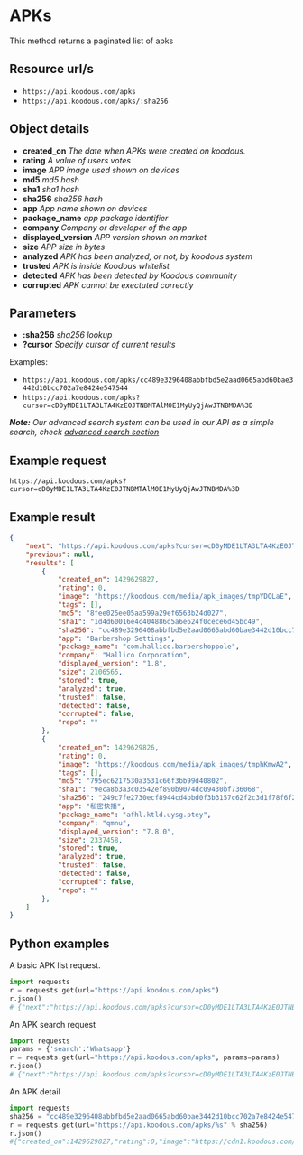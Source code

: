 # APKs

This method returns a paginated list of apks

## Resource url/s

* `https://api.koodous.com/apks`
* `https://api.koodous.com/apks/:sha256`


## Object details

* **created_on** _The date when APKs were created on koodous._
* **rating** _A value of users votes_
* **image** _APP image used shown on devices_
* **md5** _md5 hash_
* **sha1** _sha1 hash_
* **sha256** _sha256 hash_
* **app** _App name shown on devices_
* **package_name** _app package identifier_
* **company** _Company or developer of the app_
* **displayed_version** _APP version shown on market_
* **size** _APP size in bytes_
* **analyzed** _APK has been analyzed, or not, by koodous system_
* **trusted** _APK is inside Koodous whitelist_
* **detected** _APK has been detected by Koodous community_
* **corrupted** _APK cannot be exectuted correctly_



## Parameters

* **:sha256** _sha256 lookup_
* **?cursor** _Specify cursor of current results_

Examples:

* `https://api.koodous.com/apks/cc489e3296408abbfbd5e2aad0665abd60bae3442d10bcc702a7e8424e547544`
* `https://api.koodous.com/apks?cursor=cD0yMDE1LTA3LTA4KzE0JTNBMTAlM0E1MyUyQjAwJTNBMDA%3D`

_**Note:** Our advanced search system can be used in our API as a simple search, check [advanced search section](/web/the-repo/#advanced-search)_

## Example request

`https://api.koodous.com/apks?cursor=cD0yMDE1LTA3LTA4KzE0JTNBMTAlM0E1MyUyQjAwJTNBMDA%3D`

## Example result
```json
{
    "next": "https://api.koodous.com/apks?cursor=cD0yMDE1LTA3LTA4KzE0JTNBMTAlM0E1MyUyQjAwJTNBMDA%3D",
    "previous": null,
    "results": [
        {
            "created_on": 1429629827,
            "rating": 0,
            "image": "https://koodous.com/media/apk_images/tmpYDOLaE",
            "tags": [],
            "md5": "8fee025ee05aa599a29ef6563b24d027",
            "sha1": "1d4d60016e4c404886d5a6e624f0cece6d45bc49",
            "sha256": "cc489e3296408abbfbd5e2aad0665abd60bae3442d10bcc702a7e8424e547544",
            "app": "Barbershop Settings",
            "package_name": "com.hallico.barbershoppole",
            "company": "Hallico Corporation",
            "displayed_version": "1.8",
            "size": 2106565,
            "stored": true,
            "analyzed": true,
            "trusted": false,
            "detected": false,
            "corrupted": false,
            "repo": ""
        },
        {
            "created_on": 1429629826,
            "rating": 0,
            "image": "https://koodous.com/media/apk_images/tmphKmwA2",
            "tags": [],
            "md5": "795ec6217530a3531c66f3bb99d40802",
            "sha1": "9eca8b3a3c03542ef890b9074dc09430bf736068",
            "sha256": "249c7fe2730ecf8944cd4bbd0f3b3157c62f2c3d1f78f6f29e07b4c818c15487",
            "app": "私密快播",
            "package_name": "afhl.ktld.uysg.ptey",
            "company": "qmnu",
            "displayed_version": "7.8.0",
            "size": 2337458,
            "stored": true,
            "analyzed": true,
            "trusted": false,
            "detected": false,
            "corrupted": false,
            "repo": ""
        },
    ]
}
```

## Python examples

A basic APK list request.

```python
import requests
r = requests.get(url="https://api.koodous.com/apks")
r.json()
# {"next":"https://api.koodous.com/apks?cursor=cD0yMDE1LTA3LTA4KzE0JTNBMTAlM0E1MyUyQjAwJTNBMDA%3D", "previous": null, "results": [...
```

An APK search request

```python
import requests
params = {'search':'Whatsapp'}
r = requests.get(url="https://api.koodous.com/apks", params=params)
r.json()
# {"next":"https://api.koodous.com/apks?cursor=cD0yMDE1LTA3LTA4KzE0JTNBMTAlM0E1MyUyQjAwJTNBMDA%3D", "previous": null, "results": [...
```

An APK detail

```python
import requests
sha256 = "cc489e3296408abbfbd5e2aad0665abd60bae3442d10bcc702a7e8424e547544"
r = requests.get(url="https://api.koodous.com/apks/%s" % sha256)
r.json()
#{"created_on":1429629827,"rating":0,"image":"https://cdn1.koodous.com/apk_images/2015/4/21/tmpYDOLaE","tags":[],"md5":"8fee025ee05aa599a29ef6563b24d027"...
```
